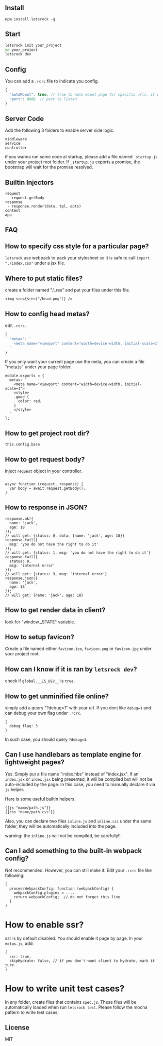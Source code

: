 Install
------

```
npm install letsrock -g
```

Start
----

```bash
letsrock init your_project
cd your_project
letsrock dev
```

Config
-----

You can add a `.rcrc` file to indicate you config.
```javascript
{
  "autoMount": true, // true to auto mount page for specific urls, it will bypass your custom controller
  "port": 9988  // port to listen
}
```

Server Code
------

Add the following 3 folders to enable server side logic.

```
middleware
service
controller
```

if you wanna run some code at startup, please add a file named `_startup.js` under your project root folder. If `_startup.js` exports a promise, the bootstrap will wait for the promise resolved.

Builtin Injectors
-----

```
request
 - request.getBody
response
 - response.render(data, tpl, opts)
context
app
```


FAQ
-----

## How to specify css style for a particular page?

`letsrock` use webpack to pack your stylesheet so it is safe to call `import "./index.css"` under a jsx file.

## Where to put static files?

create a folder named "/_res" and put your files under this file.

```
<img src={$res("/head.png")} />
```

## How to config head metas?

edit `.rcrc`.

```javascript
{
  "metas": `
    <meta name="viewport" content="width=device-width, initial-scale=1">
  `
}
```

If you only want your current page use the meta, you can create a file "meta.js" under your page folder.

```
module.exports = {
  metas: `
    <meta name="viewport" content="width=device-width, initial-scale=1">
    <style>
    .good {
      color: red;
    }
    </style>
  `
};
```

## How to get project root dir?

```
this.config.base
```

## How to get request body?

inject `request` object in your controller.

```

async function (request, response) {
  var body = await request.getBody();
}
```

## How to response in JSON?

```
response.ok({
  name: 'jack',
  age: 18
});
// will get: {status: 0, data: {name: 'jack', age: 18}}
response.fail({
  msg: 'you do not have the right to do it'
});
// will get: {status: 1, msg: 'you do not have the right to do it'}
response.fail({
  status: 9,
  msg: 'internal error'
});
// will get: {status: 9, msg: 'internal error'}
response.json({
  name: 'jack',
  age: 18
});
// will get: {name: 'jack', age: 18}
```

## How to get render data in client?

look for "window._STATE" variable.

## How to setup favicon?

Create a file named either `favicon.ico`, `favicon.png` or `favicon.jpg` under your project root.

## How can I know if it is ran by `letsrock dev`?

check if `global.__IS_DEV__` is `true`.

## How to get unminified file online?

simply add a query "?debug=1" with your url. If you dont like `debug=1` and can debug your own flag under `.rcrc`.

```
{
  debug_flag: 3
}
```

In such case, you should query `?debug=3`.

## Can I use handlebars as template engine for lightweight pages?

Yes. Simply put a file name "index.hbs" instead of "index.jsx". If an `index.jsx` or `index.jsx` being presented, it will be
compiled but will not be auto-included by the page. In this case, you need to manually declare it via `js` helper.

Here is some useful builtin helpers.

```
{{js "name/path.js"}}
{{css "name/path.css"}}
```

Also, you can declare two files `inline.js` and `inline.css` under the same folder, they will be automatically included into the page.

warning: the `inline.js` will not be compiled, be carefully!!

## Can I add something to the built-in webpack config?

Not recommended. However, you can still make it. Edit your `.rcrc` file like following:

```
{
  processWebpackConfig: function (webpackConfig) {
    webpackConfig.plugins = ....
    return webpackConfig;  // do not forget this line
  }
}

```

# How to enable ssr?

ssr is by default disabled. You should enable it page by page. In your `metas.js`, add:

```
{
  ssr: true,
  skipHydrate: false, // if you don't want client to hydrate, mark it ture.
}

```

# How to write unit test cases?

In any folder, create files that contains `spec.js`. These files will be automatically loaded when run `letsrock test`. Please follow the mocha pattern to write test cases;


License
----
MIT
